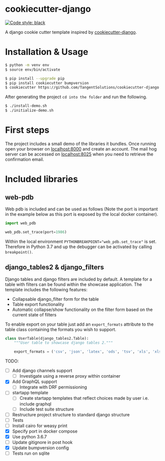 # cookiecutter-django

[![Code style: black](https://img.shields.io/badge/code%20style-black-000000.svg)](https://github.com/ambv/black)


A django cookie cutter template inspired by [cookiecutter-django](https://github.com/pydanny/cookiecutter-django).

# Installation & Usage

```bash
$ python -m venv env
$ source env/bin/activate

$ pip install --upgrade pip
$ pip install cookiecutter bumpversion
$ cookiecutter https://github.com/TangentSolutions/cookiecutter-django
```

After generating the project `cd into the folder` and run the following.

```bash
$ ./install-demo.sh
$ ./initialize-demo.sh
```

# First steps

The project includes a small demo of the libraries it bundles. Once running open your browser on [localhost:8000](http://localhost:8000) and create an account. The mail hog server can be accessed on [localhost:8025](http://localhost:8025/) when you need to retrieve the confirmation email.

# Included libraries

## web-pdb

Web pdb is included and can be used as follows (Note the port is important in the example below as this port is exposed by the local docker container).

```python
import web_pdb

web_pdb.set_trace(port=1986)
```

Within the local environment `PYTHONBREAKPOINT="web_pdb.set_trace"` is set. Therefore in Python 3.7 and up the debugger can be activated by calling `breakpoint()`.

## django_tables2 & django_filters

Django tables and django filters are included by default. A template for a table with filters can be found
within the showcase application. The template includes the following features:

- Collapsable django_filter form for the table
- Table export functionality
- Automatic collapse/show functionality on the filter form based on the current state of filters

To enable export on your table just add an `export_formats` attribute to the table class containing the formats you wish to support. 

```python
class UserTable(django_tables2.Table):
    """User table to showcase django tables 2."""

    export_formats = ('csv', 'json', 'latex', 'ods', 'tsv', 'xls', 'xlsx', 'yml')
```

TODO:

- [ ] Add django channels support
	- [ ] Investigate using a reverse proxy within container
- [x] Add GraphQL support
	- [ ] Integrate with DRF permissioning
- [ ] startapp template
	- [ ] Create startapp templates that reflect choices made by user i.e. include graphql
	- [ ] Include test suite structure
- [ ] Restructure project structure to standard django structure
- [ ] Tests
- [ ] Install cairo for weasy print
- [x] Specify port in docker compose
- [x] Use python 3.6.7
- [ ] Update gitignore in post hook
- [x] Update bumpversion config
- [ ] Tests run on sqlite
